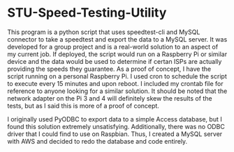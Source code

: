 # STU-Speed-Testing-Utility
This program is a python script that uses speedtest-cli and MySQL connector to take a speedtest and export the data to a MySQL server. It was developed for a group project and is a real-world solution to an aspect of my current job. If deployed, the script would run on a Raspberry Pi or similar device and the data would be used to determine if certan ISPs are actually providing the speeds they guarantee. As a proof of concept, I have the script running on a personal Raspberry Pi. I used cron to schedule the script to execute every 15 minutes and upon reboot. I included my crontab file for reference to anyone looking for a similar solution. It should be noted that the network adapter on the Pi 3 and 4 will definitely skew the results of the tests, but as I said this is more of a proof of concept.

I originally used PyODBC to export data to a simple Access database, but I found this solution extremely unsatisfying. Additionally, there was no ODBC driver that I could find to use on Raspbian. Thus, I created a MySQL server with AWS and decided to redo the database and code entirely. 
